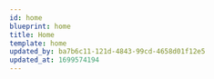 ```yaml
---
id: home
blueprint: home
title: Home
template: home
updated_by: ba7b6c11-121d-4843-99cd-4658d01f12e5
updated_at: 1699574194
---
```

